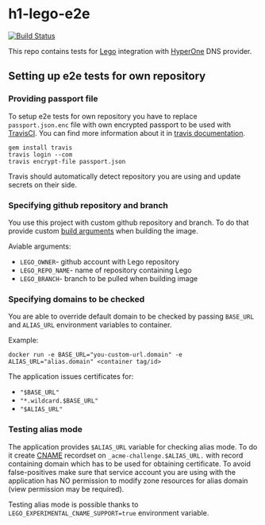 # h1-lego-e2e

[![Build Status](https://travis-ci.com/hyperonecom/h1-lego-e2e.svg?branch=master)](https://travis-ci.com/hyperonecom/h1-lego-e2e)

This repo contains tests for [Lego](https://github.com/go-acme/lego) integration
with [HyperOne](https://www.hyperone.com/) DNS provider.

## Setting up e2e tests for own repository

### Providing passport file

To setup e2e tests for own repository you have to replace `passport.json.enc` file
with own encrypted passport to be used with [TravisCI](https://travis-ci.com).
You can find more information about it in [travis documentation](https://docs.travis-ci.com/user/encrypting-files/).

```shell
gem install travis
travis login --com
travis encrypt-file passport.json
```

Travis should automatically detect repository you are using and update secrets on their side.

### Specifying github repository and branch

You use this project with custom github repository and branch.
To do that provide custom [build arguments](https://docs.docker.com/engine/reference/commandline/build/#options)
when building the image.

Aviable arguments:

- `LEGO_OWNER`- github account with Lego repository
- `LEGO_REPO_NAME`- name of repository containing Lego
- `LEGO_BRANCH`- branch to be pulled when building image

### Specifying domains to be checked

You are able to override default domain to be checked by passing
`BASE_URL` and `ALIAS_URL` environment variables to container.

Example:

```shell
docker run -e BASE_URL="you-custom-url.domain" -e ALIAS_URL="alias.domain" <container tag/id>
```

The application issues certificates for:

- `"$BASE_URL"`
- `"*.wildcard.$BASE_URL"`
- `"$ALIAS_URL"`

### Testing alias mode

The application provides `$ALIAS_URL` variable for checking alias mode.
To do it create [CNAME](https://en.wikipedia.org/wiki/CNAME_record) recordset on `_acme-challenge.$ALIAS_URL.`
with record containing domain which has to be used for obtaining certificate.
To avoid false-positives make sure that service account you are using with the application has NO permission
to modify zone resources for alias domain (view permission may be required).

Testing alias mode is possible thanks to `LEGO_EXPERIMENTAL_CNAME_SUPPORT=true` environment variable.
